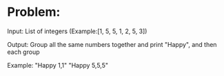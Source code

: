 # Problem:


Input:
List of integers (Example:[1, 5, 5, 1, 2, 5, 3])


Output:
Group all the same numbers together and print "Happy", and then each group

Example:
"Happy 1,1"
"Happy 5,5,5"